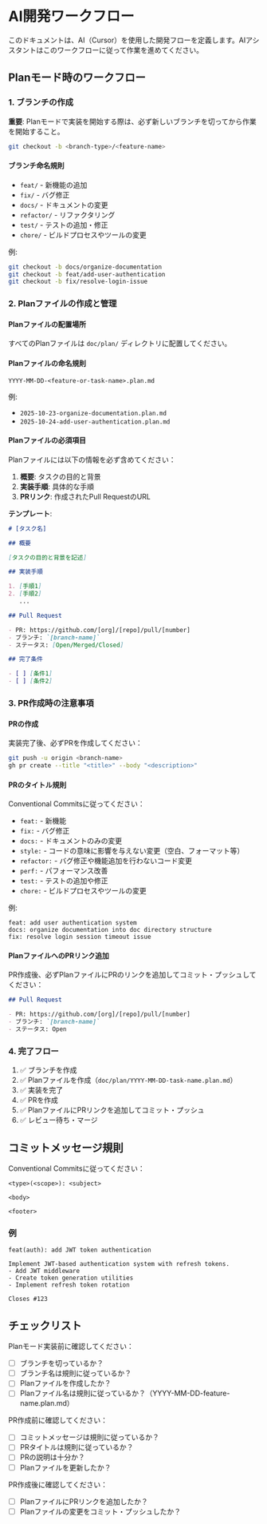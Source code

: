 # AI開発ワークフロー

このドキュメントは、AI（Cursor）を使用した開発フローを定義します。AIアシスタントはこのワークフローに従って作業を進めてください。

## Planモード時のワークフロー

### 1. ブランチの作成

**重要**: Planモードで実装を開始する際は、必ず新しいブランチを切ってから作業を開始すること。

```bash
git checkout -b <branch-type>/<feature-name>
```

#### ブランチ命名規則

- `feat/` - 新機能の追加
- `fix/` - バグ修正
- `docs/` - ドキュメントの変更
- `refactor/` - リファクタリング
- `test/` - テストの追加・修正
- `chore/` - ビルドプロセスやツールの変更

例:

```bash
git checkout -b docs/organize-documentation
git checkout -b feat/add-user-authentication
git checkout -b fix/resolve-login-issue
```

### 2. Planファイルの作成と管理

#### Planファイルの配置場所

すべてのPlanファイルは `doc/plan/` ディレクトリに配置してください。

#### Planファイルの命名規則

```
YYYY-MM-DD-<feature-or-task-name>.plan.md
```

例:

- `2025-10-23-organize-documentation.plan.md`
- `2025-10-24-add-user-authentication.plan.md`

#### Planファイルの必須項目

Planファイルには以下の情報を必ず含めてください：

1. **概要**: タスクの目的と背景
2. **実装手順**: 具体的な手順
3. **PRリンク**: 作成されたPull RequestのURL

**テンプレート**:

```markdown
# [タスク名]

## 概要

[タスクの目的と背景を記述]

## 実装手順

1. [手順1]
2. [手順2]
   ...

## Pull Request

- PR: https://github.com/[org]/[repo]/pull/[number]
- ブランチ: `[branch-name]`
- ステータス: [Open/Merged/Closed]

## 完了条件

- [ ] [条件1]
- [ ] [条件2]
```

### 3. PR作成時の注意事項

#### PRの作成

実装完了後、必ずPRを作成してください：

```bash
git push -u origin <branch-name>
gh pr create --title "<title>" --body "<description>"
```

#### PRのタイトル規則

Conventional Commitsに従ってください：

- `feat:` - 新機能
- `fix:` - バグ修正
- `docs:` - ドキュメントのみの変更
- `style:` - コードの意味に影響を与えない変更（空白、フォーマット等）
- `refactor:` - バグ修正や機能追加を行わないコード変更
- `perf:` - パフォーマンス改善
- `test:` - テストの追加や修正
- `chore:` - ビルドプロセスやツールの変更

例:

```
feat: add user authentication system
docs: organize documentation into doc directory structure
fix: resolve login session timeout issue
```

#### PlanファイルへのPRリンク追加

PR作成後、必ずPlanファイルにPRのリンクを追加してコミット・プッシュしてください：

```markdown
## Pull Request

- PR: https://github.com/[org]/[repo]/pull/[number]
- ブランチ: `[branch-name]`
- ステータス: Open
```

### 4. 完了フロー

1. ✅ ブランチを作成
2. ✅ Planファイルを作成（`doc/plan/YYYY-MM-DD-task-name.plan.md`）
3. ✅ 実装を完了
4. ✅ PRを作成
5. ✅ PlanファイルにPRリンクを追加してコミット・プッシュ
6. ✅ レビュー待ち・マージ

## コミットメッセージ規則

Conventional Commitsに従ってください：

```
<type>(<scope>): <subject>

<body>

<footer>
```

### 例

```
feat(auth): add JWT token authentication

Implement JWT-based authentication system with refresh tokens.
- Add JWT middleware
- Create token generation utilities
- Implement refresh token rotation

Closes #123
```

## チェックリスト

Planモード実装前に確認してください：

- [ ] ブランチを切っているか？
- [ ] ブランチ名は規則に従っているか？
- [ ] Planファイルを作成したか？
- [ ] Planファイル名は規則に従っているか？（YYYY-MM-DD-feature-name.plan.md）

PR作成前に確認してください：

- [ ] コミットメッセージは規則に従っているか？
- [ ] PRタイトルは規則に従っているか？
- [ ] PRの説明は十分か？
- [ ] Planファイルを更新したか？

PR作成後に確認してください：

- [ ] PlanファイルにPRリンクを追加したか？
- [ ] Planファイルの変更をコミット・プッシュしたか？

